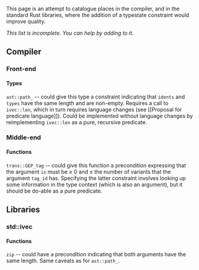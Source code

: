 This page is an attempt to catalogue places in the compiler, and in the standard Rust libraries, where the addition of a typestate constraint would improve quality.

_This list is incomplete. You can help by adding to it._

## Compiler

### Front-end

#### Types

`ast::path_` -- could give this type a constraint indicating that `idents` and `types` have the same length and are non-empty. Requires a call to `ivec::len`, which in turn requires language changes (see [[Proposal for predicate language]]). Could be implemented without language changes by reimplementing `ivec::len` as a pure, recursive predicate.

### Middle-end

#### Functions

`trans::GEP_tag` -- could give this function a precondition expressing that the argument `ix` must be ≥ 0 and ≤ the number of variants that the argument `tag_id` has. Specifying the latter constraint involves looking up some information in the type context (which is also an argument), but it should be do-able as a pure predicate.

## Libraries

### std::ivec

#### Functions

`zip` -- could have a precondition indicating that both arguments have the same length. Same caveats as for `ast::path_`.